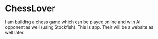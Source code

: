 # ChessLover
I am building a chess game which can be played online and with AI opponent as well (using Stockfish). This is app. Their will be a website as well later.
